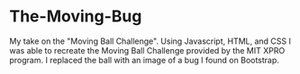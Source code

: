 # The-Moving-Bug
My take on the "Moving Ball Challenge". Using Javascript, HTML, and CSS I was able to recreate the Moving Ball Challenge provided by the MIT XPRO program. I replaced the ball with an image of a bug I found on Bootstrap.
